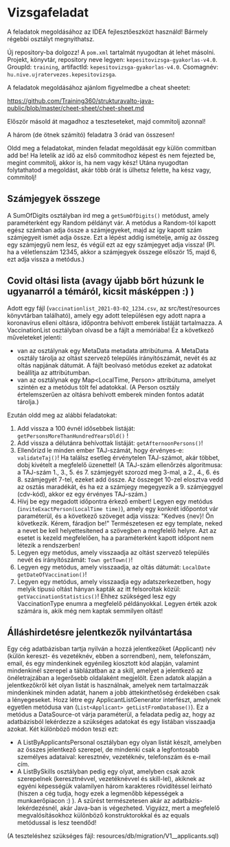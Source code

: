 # Vizsgafeladat

A feladatok megoldásához az IDEA fejlesztőeszközt használd!
Bármely régebbi osztályt megnyithatsz.

Új repository-ba dolgozz! A `pom.xml` tartalmát nyugodtan át lehet másolni.
Projekt, könyvtár, repository neve legyen: `kepesitovizsga-gyakorlas-v4.0`.
GroupId: `training`, artifactId: `kepesitovizsga-gyakorlas-v4.0`. Csomagnév: `hu.nive.ujratervezes.kepesitovizsga`.

A feladatok megoldásához ajánlom figyelmedbe a cheat sheetet:

https://github.com/Training360/strukturavalto-java-public/blob/master/cheet-sheet/cheet-sheet.md

Először másold át magadhoz a teszteseteket, majd commitolj azonnal!

A három (de ötnek számító) feladatra 3 órád van összesen!

Oldd meg a feladatokat, minden feladat megoldását egy külön commitban
add be!
Ha letelik az idő az első commitodhoz képest és nem fejezted be, megint commitolj, akkor is,
ha nem vagy kész! Utána nyugodtan folytathatod a megoldást, akár több órát is
ülhetsz felette, ha kész vagy, commitolj!

## Számjegyek összege

A SumOfDigits osztályban írd meg a `getSumOfDigits()` metódust, amely paraméterként egy Random példányt vár. A metódus
a Random-tól kapott egész számban adja össze a számjegyeket, majd az így kapott szám számjegyeit ismét adja össze. Ezt a lépést
addig ismételje, amíg az összeg egy számjegyű nem lesz, és végül ezt az egy számjegyet adja vissza!
(Pl. ha a véletlenszám 12345, akkor a számjegyek összege először 15, majd 6, ezt adja vissza a metódus.)

## Covid oltási lista (avagy újabb bőrt húzunk le ugyanarról a témáról, kicsit másképpen :) )

Adott egy fájl (`vaccinationlist_2021-03-02_1234.csv`, az src/test/resources könyvtárban található), amely egy adott
településen egy adott napra a koronavírus elleni oltásra, időpontra behívott emberek listáját tartalmazza.
A VaccinationList osztályban olvasd be a fájlt a memóriába! Ez a következő műveleteket jelenti:
- van az osztálynak egy MetaData metadata attribútuma. A MetaData osztály tárolja az oltást szervező település
  irányítószámát, nevét és az oltás napjának dátumát. A fájlt beolvasó metódus ezeket az adatokat beállítja az attribútumban.
- van az osztálynak egy Map<LocalTime, Person> attribútuma, amelyet szintén ez a metódus tölt fel adatokkal. (A Person
  osztály értelemszerűen az oltásra behívott emberek minden fontos adatát tárolja.)
  
Ezután oldd meg az alábbi feladatokat:
1. Add vissza a 100 évnél idősebbek listáját: `getPersonsMoreThanHundredYearsOld()` !
2. Add vissza a délutánra behívottak listáját: `getAfternoonPersons()`!
3. Ellenőrizd le minden ember TAJ-számát, hogy érvényes-e: `validateTaj()`! Ha találsz esetleg érvénytelen TAJ-számot, akár többet,
   dobj kivételt a megfelelő üzenettel!
   (A TAJ-szám ellenőrzés algoritmusa:
   a TAJ-szám 1., 3., 5. és 7. számjegyét szorozd meg 3-mal, a 2., 4., 6. és 8. számjegyét 7-tel, ezeket add össze.
   Az összeget 10-zel elosztva vedd az osztás maradékát, és ha ez a számjegy megegyezik a 9. számjeggyel (cdv-kód),
   akkor ez egy érvényes TAJ-szám.)
4. Hívj be egy megadott időpontra érkező embert! Legyen egy metódus (`inviteExactPerson(LocalTime time)`), amely egy
   konkrét időpontot vár paraméterül, és a következő szöveget adja vissza: "Kedves {nev}! Ön következik. Kérem, fáradjon be!"
   Természetesen ez egy template, neked a nevet be kell helyettesítened a szövegben a megfelelő helyre.
   Azt az esetet is kezeld megfelelően, ha a paraméterként kapott időpont nem létezik a rendszerben!
5. Legyen egy metódus, amely visszaadja az oltást szervező település nevét és irányítószámát: `Town getTown()`!
6. Legyen egy metódus, amely visszaadja, az oltás dátumát: `LocalDate getDateOfVaccination()`!
7. Legyen egy metódus, amely visszaadja egy adatszerkezetben, hogy melyik típusú oltást hányan kapták az itt felsoroltak
   közül: `getVaccinationStatistics()`! Ehhez szükséged lesz egy VaccinationType enumra a megfelelő példányokkal.
   Legyen érték azok számára is, akik még nem kaptak semmilyen oltást!
   
## Álláshirdetésre jelentkezők nyilvántartása

Egy cég adatbázisban tartja nyilván a hozzá jelentkezőket (Applicant) név (külön kereszt- és vezetéknév, ebben a sorrendben),
nem, telefonszám, email, és egy mindenkinek egyénileg kiosztott kód alapján, valamint mindenkinél szerepel a táblázatban
az a skill, amelyet a jelentkező az önéletrajzában a legerősebb oldalaként megjelölt. Ezen adatok alapján a jelentkezőkről
két olyan listát is használnak, amelyek nem tartalmazzák mindenkinek minden adatát, hanem a jobb áttekinthetőség érdekében
csak a lényegeseket.
Hozz létre egy ApplicantListGenerator interfészt, amelynek egyetlen metódusa van (`List<Applicant> getListFromDatabase()`).
Ez a metódus a DataSource-ot várja paraméterül, a feladata pedig az, hogy az adatbázisból lekérdezze a szükséges adatokat és
egy listában visszaadja azokat.
Két különböző módon teszi ezt:
- A ListByApplicantsPersonal osztályban egy olyan listát készít, amelyben az összes jelentkező szerepel, de mindenki
  csak a legfontosabb személyes adataival: keresztnév, vezetéknév, telefonszám és e-mail cím.
- A ListBySkills osztályban pedig egy olyat, amelyben csak azok szerepelnek (keresztnévvel, vezetéknévvel és skill-lel),
  akiknek az egyéni képességük valamilyen három karakteres rövidítéssel leírható (hiszen a cég tudja, hogy ezek a legmenőbb
  képességek a munkaerőpiacon :) ). A szűrést természetesen akár az adatbázis-lekérdezésnél, akár Java-ban is végezheted.
Vigyázz, mert a megfelelő megvalósításokhoz különböző konstruktorokkal és az equals metódussal is lesz teendőd!

(A teszteléshez szükséges fájl: resources/db/migration/V1__applicants.sql)